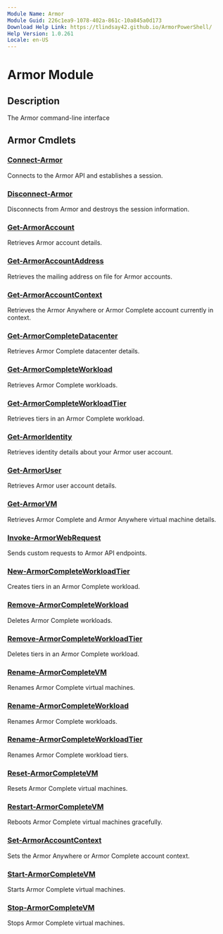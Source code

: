 ```yaml
---
Module Name: Armor
Module Guid: 226c1ea9-1078-402a-861c-10a845a0d173
Download Help Link: https://tlindsay42.github.io/ArmorPowerShell/
Help Version: 1.0.261
Locale: en-US
---
```


# Armor Module
## Description
The Armor command-line interface

## Armor Cmdlets
### [Connect-Armor](Connect-Armor.md)
Connects to the Armor API and establishes a session.

### [Disconnect-Armor](Disconnect-Armor.md)
Disconnects from Armor and destroys the session information.

### [Get-ArmorAccount](Get-ArmorAccount.md)
Retrieves Armor account details.

### [Get-ArmorAccountAddress](Get-ArmorAccountAddress.md)
Retrieves the mailing address on file for Armor accounts.

### [Get-ArmorAccountContext](Get-ArmorAccountContext.md)
Retrieves the Armor Anywhere or Armor Complete account currently in context.

### [Get-ArmorCompleteDatacenter](Get-ArmorCompleteDatacenter.md)
Retrieves Armor Complete datacenter details.

### [Get-ArmorCompleteWorkload](Get-ArmorCompleteWorkload.md)
Retrieves Armor Complete workloads.

### [Get-ArmorCompleteWorkloadTier](Get-ArmorCompleteWorkloadTier.md)
Retrieves tiers in an Armor Complete workload.

### [Get-ArmorIdentity](Get-ArmorIdentity.md)
Retrieves identity details about your Armor user account.

### [Get-ArmorUser](Get-ArmorUser.md)
Retrieves Armor user account details.

### [Get-ArmorVM](Get-ArmorVM.md)
Retrieves Armor Complete and Armor Anywhere virtual machine details.

### [Invoke-ArmorWebRequest](Invoke-ArmorWebRequest.md)
Sends custom requests to Armor API endpoints.

### [New-ArmorCompleteWorkloadTier](New-ArmorCompleteWorkloadTier.md)
Creates tiers in an Armor Complete workload.

### [Remove-ArmorCompleteWorkload](Remove-ArmorCompleteWorkload.md)
Deletes Armor Complete workloads.

### [Remove-ArmorCompleteWorkloadTier](Remove-ArmorCompleteWorkloadTier.md)
Deletes tiers in an Armor Complete workload.

### [Rename-ArmorCompleteVM](Rename-ArmorCompleteVM.md)
Renames Armor Complete virtual machines.

### [Rename-ArmorCompleteWorkload](Rename-ArmorCompleteWorkload.md)
Renames Armor Complete workloads.

### [Rename-ArmorCompleteWorkloadTier](Rename-ArmorCompleteWorkloadTier.md)
Renames Armor Complete workload tiers.

### [Reset-ArmorCompleteVM](Reset-ArmorCompleteVM.md)
Resets Armor Complete virtual machines.

### [Restart-ArmorCompleteVM](Restart-ArmorCompleteVM.md)
Reboots Armor Complete virtual machines gracefully.

### [Set-ArmorAccountContext](Set-ArmorAccountContext.md)
Sets the Armor Anywhere or Armor Complete account context.

### [Start-ArmorCompleteVM](Start-ArmorCompleteVM.md)
Starts Armor Complete virtual machines.

### [Stop-ArmorCompleteVM](Stop-ArmorCompleteVM.md)
Stops Armor Complete virtual machines.

